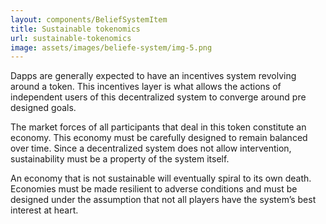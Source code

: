 ```yaml
---
layout: components/BeliefSystemItem
title: Sustainable tokenomics
url: sustainable-tokenomics
image: assets/images/beliefe-system/img-5.png
---
```


Dapps are generally expected to have an incentives system revolving around a token. This incentives layer is what allows the actions of independent users of this decentralized system to converge around pre designed goals.

The market forces of all participants that deal in this token constitute an economy. This economy must be carefully designed to remain balanced over time. Since a decentralized system does not allow intervention, sustainability must be a property of the system itself.

An economy that is not sustainable will eventually spiral to its own death. Economies must be made resilient to adverse conditions and must be designed under the assumption that not all players have the system’s best interest at heart.
